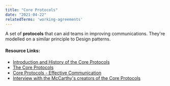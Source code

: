 ```yaml
---
title: "Core Protocols"
date: "2021-04-22"
relatedTerms: 'working-agreements'
---
```


A set of **protocols** that can aid teams in improving communications. They're modelled on a similar principle to Design patterns.

#### Resource Links:

- [Introduction and History of the Core Protocols](https://www.plays-in-business.com/the-core-protocols-make-yourself-and-your-team-great/)
- [The Core Protocols](https://thecoreprotocols.org/)
- [Core Protocols - Effective Communication](https://blog.crisp.se/2017/11/12/martinchristensen/core-protocols-effective-communication)
- [Interview with the McCarthy's creators of the Core Protocols](https://www.infoq.com/interviews/mccarthy-core-protocols/)

